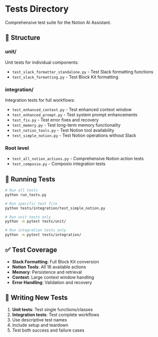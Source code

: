 # Tests Directory

Comprehensive test suite for the Notion AI Assistant.

## 📂 Structure

### unit/
Unit tests for individual components:
- `test_slack_formatter_standalone.py` - Test Slack formatting functions
- `test_slack_formatting.py` - Test Block Kit formatting

### integration/
Integration tests for full workflows:
- `test_enhanced_context.py` - Test enhanced context window
- `test_enhanced_prompt.py` - Test system prompt enhancements
- `test_fix.py` - Test error fixes and recovery
- `test_memory.py` - Test long-term memory functionality
- `test_notion_tools.py` - Test Notion tool availability
- `test_simple_notion.py` - Test Notion operations without Slack

### Root level
- `test_all_notion_actions.py` - Comprehensive Notion action tests
- `test_composio.py` - Composio integration tests

## 🧪 Running Tests

```bash
# Run all tests
python run_tests.py

# Run specific test file
python tests/integration/test_simple_notion.py

# Run unit tests only
python -m pytest tests/unit/

# Run integration tests only
python -m pytest tests/integration/
```

## ✅ Test Coverage

- **Slack Formatting**: Full Block Kit conversion
- **Notion Tools**: All 16 available actions
- **Memory**: Persistence and retrieval
- **Context**: Large context window handling
- **Error Handling**: Validation and recovery

## 📝 Writing New Tests

1. **Unit tests**: Test single functions/classes
2. **Integration tests**: Test complete workflows
3. Use descriptive test names
4. Include setup and teardown
5. Test both success and failure cases